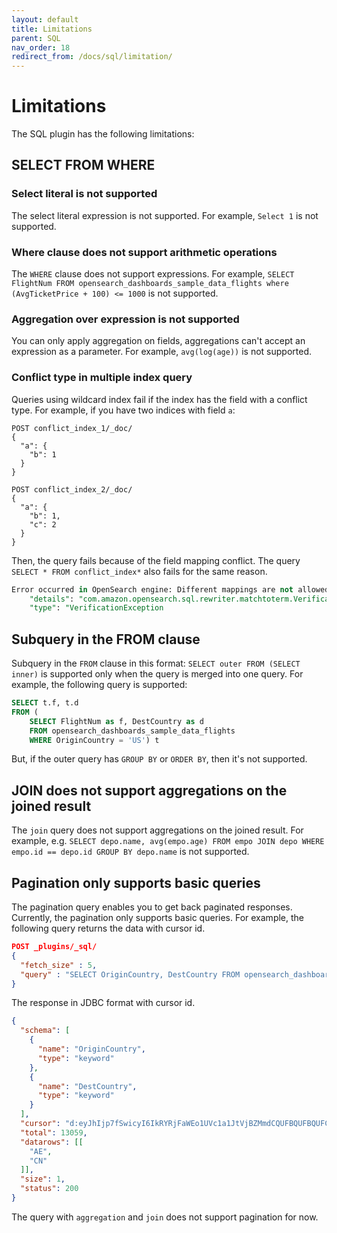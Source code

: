 ```yaml
---
layout: default
title: Limitations
parent: SQL
nav_order: 18
redirect_from: /docs/sql/limitation/
---
```


# Limitations

The SQL plugin has the following limitations:

## SELECT FROM WHERE

### Select literal is not supported

The select literal expression is not supported. For example, `Select 1` is not supported.


### Where clause does not support arithmetic operations

The `WHERE` clause does not support expressions. For example, `SELECT FlightNum FROM opensearch_dashboards_sample_data_flights where (AvgTicketPrice + 100) <= 1000` is not supported.


### Aggregation over expression is not supported

You can only apply aggregation on fields, aggregations can't accept an expression as a parameter. For example, `avg(log(age))` is not supported.


### Conflict type in multiple index query

Queries using wildcard index fail if the index has the field with a conflict type.
For example, if you have two indices with field `a`:

```
POST conflict_index_1/_doc/
{
  "a": {
    "b": 1
  }
}

POST conflict_index_2/_doc/
{
  "a": {
    "b": 1,
    "c": 2
  }
}
```

Then, the query fails because of the field mapping conflict. The query `SELECT * FROM conflict_index*` also fails for the same reason.

```sql
Error occurred in OpenSearch engine: Different mappings are not allowed for the same field[a]: found [{properties:{b:{type:long},c:{type:long}}}] and [{properties:{b:{type:long}}}] ",
    "details": "com.amazon.opensearch.sql.rewriter.matchtoterm.VerificationException: Different mappings are not allowed for the same field[a]: found [{properties:{b:{type:long},c:{type:long}}}] and [{properties:{b:{type:long}}}] \nFor more details, please send request for Json format to see the raw response from opensearch engine.",
    "type": "VerificationException
```


## Subquery in the FROM clause

Subquery in the `FROM` clause in this format: `SELECT outer FROM (SELECT inner)` is supported only when the query is merged into one query. For example, the following query is supported:

```sql
SELECT t.f, t.d
FROM (
    SELECT FlightNum as f, DestCountry as d
    FROM opensearch_dashboards_sample_data_flights
    WHERE OriginCountry = 'US') t
```

But, if the outer query has `GROUP BY` or `ORDER BY`, then it's not supported.

## JOIN does not support aggregations on the joined result

The `join` query does not support aggregations on the joined result.
For example, e.g. `SELECT depo.name, avg(empo.age) FROM empo JOIN depo WHERE empo.id == depo.id GROUP BY depo.name` is not supported.


## Pagination only supports basic queries

The pagination query enables you to get back paginated responses.
Currently, the pagination only supports basic queries. For example, the following query returns the data with cursor id.

```json
POST _plugins/_sql/
{
  "fetch_size" : 5,
  "query" : "SELECT OriginCountry, DestCountry FROM opensearch_dashboards_sample_data_flights ORDER BY OriginCountry ASC"
}
```

The response in JDBC format with cursor id.

```json
{
  "schema": [
    {
      "name": "OriginCountry",
      "type": "keyword"
    },
    {
      "name": "DestCountry",
      "type": "keyword"
    }
  ],
  "cursor": "d:eyJhIjp7fSwicyI6IkRYRjFaWEo1UVc1a1JtVjBZMmdCQUFBQUFBQUFCSllXVTJKVU4yeExiWEJSUkhsNFVrdDVXVEZSYkVKSmR3PT0iLCJjIjpbeyJuYW1lIjoiT3JpZ2luQ291bnRyeSIsInR5cGUiOiJrZXl3b3JkIn0seyJuYW1lIjoiRGVzdENvdW50cnkiLCJ0eXBlIjoia2V5d29yZCJ9XSwiZiI6MSwiaSI6ImtpYmFuYV9zYW1wbGVfZGF0YV9mbGlnaHRzIiwibCI6MTMwNTh9",
  "total": 13059,
  "datarows": [[
    "AE",
    "CN"
  ]],
  "size": 1,
  "status": 200
}
```

The query with `aggregation` and `join` does not support pagination for now.
